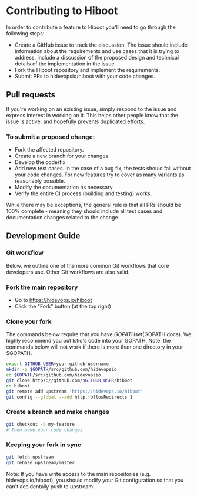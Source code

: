 # Contributing to Hiboot

In order to contribute a feature to Hiboot you'll need to go through the following steps:

* Create a GitHub issue to track the discussion. The issue should include information about the requirements and use cases that it is trying to address. Include a discussion of the proposed design and technical details of the implementation in the issue.
* Fork the Hiboot repository and implement the requirements.
* Submit PRs to hidevopsio/hiboot with your code changes.

## Pull requests

If you're working on an existing issue, simply respond to the issue and express interest in working on it. This helps other people know that the issue is active, and hopefully prevents duplicated efforts.

### To submit a proposed change:

* Fork the affected repository.
* Create a new branch for your changes.
* Develop the code/fix.
* Add new test cases. In the case of a bug fix, the tests should fail without your code changes. For new features try to cover as many variants as reasonably possible.
* Modify the documentation as necessary.
* Verify the entire CI process (building and testing) works.

While there may be exceptions, the general rule is that all PRs should be 100% complete - meaning they should include all test cases and documentation changes related to the change.

## Development Guide

### Git workflow
Below, we outline one of the more common Git workflows that core developers use. Other Git workflows are also valid.

### Fork the main repository

* Go to https://hidevops.io/hiboot
* Click the "Fork" button (at the top right)

### Clone your fork

The commands below require that you have $GOPATH set ($GOPATH docs). We highly recommend you put Istio's code into your GOPATH. Note: the commands below will not work if there is more than one directory in your $GOPATH.

```bash
export GITHUB_USER=your-github-username
mkdir -p $GOPATH/src/github.com/hidevopsio
cd $GOPATH/src/github.com/hidevopsio
git clone https://github.com/$GITHUB_USER/hiboot
cd hiboot
git remote add upstream 'https://hidevops.io/hiboot'
git config --global --add http.followRedirects 1
```

### Create a branch and make changes

```bash
git checkout -b my-feature
# Then make your code changes
```

### Keeping your fork in sync

```bash
git fetch upstream
git rebase upstream/master
```

Note: If you have write access to the main repositories (e.g. hidevops.io/hiboot), you should modify your Git configuration so that you can't accidentally push to upstream:
